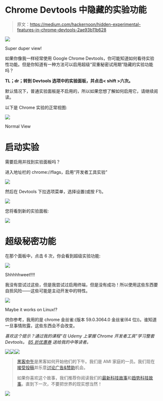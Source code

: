 # Chrome Devtools 中隐藏的实验功能

> 原文：<https://medium.com/hackernoon/hidden-experimental-features-in-chrome-devtools-2ae93b11b628>

![](img/8237019f7c2196c513624b7a20725d09.png)

Super duper view!

如果你像我一样经常使用 Google Chrome Devtools，你可能知道如何看待实验性功能。但是你知道有一种方法可以启用超级“双重秘密试用期”隐藏的实验功能吗？

**TL；dr；转到 Devtools 选项中的实验面板，并点击< shift >六次。**

默认情况下，普通实验面板是不启用的，所以如果您想了解如何启用它，请继续阅读。

以下是 Chrome 实验的正常视图:

![](img/0e67818a01b2e0a31bd766b38e7e310f.png)

Normal View

# 启动实验

需要启用并找到实验面板吗？

进入地址栏的 chrome://flags，启用“开发者工具实验”

![](img/4106fd372e62cf6726a236978fb4413c.png)

然后在 Devtools 下拉选项菜单，选择设置(或按 F1)。

![](img/46cf6021acf0c6f1b2d0ef390a47b616.png)

您将看到新的实验面板:

![](img/3835b61fbe485312121a238c77e1e762.png)

# **超级秘密功能**

在那个面板中，点击 <shift>6 次，你会看到超级实验功能:</shift>

![](img/8237019f7c2196c513624b7a20725d09.png)

Shhhhhweet!!!!

我没有尝试过这些，但是我尝试过启用终端，但是没有成功！所以使用这些东西要自担风险——这些可能是主动开发中的特性。

![](img/13de2d23e373d435507376a6a30d8fd8.png)

Maybe it works on Linux!?

供你参考，我用的是 chrome 金丝雀:(版本 59.0.3064.0 金丝雀(64 位))。谁知道一旦事情败露，这些东西会不会改变。

*喜欢这个提示？通过我的课程“在 Udemy 上掌握 Chrome 开发者工具”学习整套 Devtools。* [*85 折优惠券*](https://www.udemy.com/master-google-chrome-developer-tools/?couponCode=MEDIUMDISCOUNT) *送给我的中等读者。*

[![](img/50ef4044ecd4e250b5d50f368b775d38.png)](http://bit.ly/HackernoonFB)[![](img/979d9a46439d5aebbdcdca574e21dc81.png)](https://goo.gl/k7XYbx)[![](img/2930ba6bd2c12218fdbbf7e02c8746ff.png)](https://goo.gl/4ofytp)

> [黑客中午](http://bit.ly/Hackernoon)是黑客如何开始他们的下午。我们是 AMI 家庭的一员。我们现在[接受投稿](http://bit.ly/hackernoonsubmission)并乐意[讨论广告&赞助](mailto:partners@amipublications.com)机会。
> 
> 如果你喜欢这个故事，我们推荐你阅读我们的[最新科技故事](http://bit.ly/hackernoonlatestt)和[趋势科技故事](https://hackernoon.com/trending)。直到下一次，不要把世界的现实想当然！

![](img/be0ca55ba73a573dce11effb2ee80d56.png)